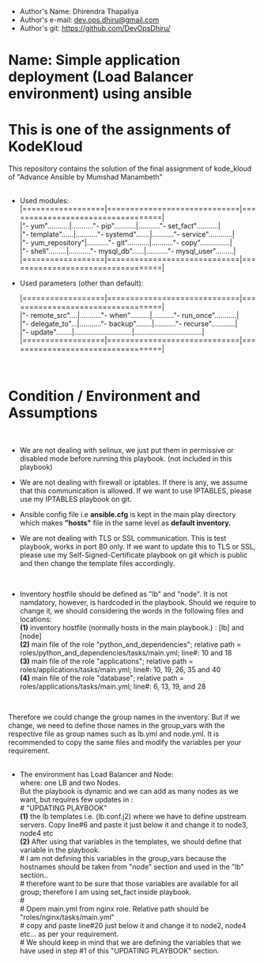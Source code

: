 - Author's Name: Dhirendra Thapaliya                  <br>
- Author's e-mail: dev.ops.dhiru@gmail.com            <br>
- Author's git: https://github.com/DevOpsDhiru/       <br>

# Name: Simple application deployment (Load Balancer environment) using ansible

# This is one of the assignments of KodeKloud

This repository contains the solution of the final assignment of kode_kloud of "Advance Ansible by Mumshad Manambeth" <br>
<br>

* Used modules: <br>
    |==================|=============================|==================================|<br>
    |"- yum"...........|..........."- pip"...........|..........."- set_fact"...........|<br>
    |"- template"......|..........."- systemd".......|..........."- service"............|<br>
    |"- yum_repository"|..........."- git"...........|..........."- copy"...............|<br>
    |"- shell".........|..........."- mysql_db"......|..........."- mysql_user".........|<br>
    |==================|=============================|==================================|<br>
    
* Used parameters (other than default): <br>

    |==================|=============================|==================================|<br>
    |"- remote_src"....|..........."- when"..........|..........."- run_once"...........|<br>
    |"- delegate_to"...|..........."- backup"........|..........."- recurse"............|<br>
    |"- update"........|.............................|..................................|<br>
    |==================|=============================|==================================|<br>
<br>    

# Condition / Environment and Assumptions
<br>

*   We are not dealing with selinux, we just put them in permissive or disabled mode before running this playbook. (not included in this playbook)
*   We are not dealing with firewall or iptables. If there is any, we assume that this communication is allowed. 
    If we want to use IPTABLES, please use my IPTABLES playbook on git.

*   Ansible config file i.e **ansible.cfg** is kept in the main play directory which makes **"hosts"** file in the same level as **default inventory.**
*   We are not dealing with TLS or SSL communication. This is test playbook, works in port 80 only.
    If we want to update this to TLS or SSL, please use my Self-Signed-Certificate playbook on git which is public and then change the template files accordingly.
<br>    

*   Inventory hostfile should be defined as "lb" and "node". It is not namdatory, however, is hardcoded in the playbook. 
    Should we require to change it, we should considering the words in the following files and locations: <br>
        **(1)**      inventory hostfile (normally hosts in the main playbook.) : [lb]  and [node] <br>
        **(2)**      main file of the role "python_and_dependencies";  relative path = roles/python_and_dependencies/tasks/main.yml; line#: 10 and 18 <br>
        **(3)**      main file of the role "applications"; relative path =  roles/applications/tasks/main.yml; line#: 10, 19, 26, 35 and 40 <br>
        **(4)**      main file of the role "database"; relative path =  roles/applications/tasks/main.yml; line#: 6, 13, 19, and 28 <br>
<br>        

Therefore we could change the group names in the inventory. But if we change, we need to define those names in the group_vars with the respective file as group names such as lb.yml and node.yml. It is recommended to copy the same files and modify the variables per your requirement. <br>
<br>

* The environment has Load Balancer and Node:  <br>
    where: one LB and two Nodes. <br>
           But the playbook is dynamic and we can add as many nodes as we want, but requires few updates in : <br>
           # "UPDATING PLAYBOOK" <br>
           **(1)** the lb templates i.e. (lb.conf.j2) where we have to define upstream servers. Copy line#6 and paste it just below it and change it to node3, node4 etc<br>
           **(2)** After using that variables in the templates, we should define that variable in the playbook. <br>
           #           I am not defining this variables in the group_vars because the hostnames should be taken from "node" section and used in the "lb" section.. <br>
           #           therefore want to be sure that those variables are available for all group; therefore I am using set_fact inside playbook. <br>
           # <br>
           #           Opem main.yml from nginx role. Relative path should be "roles/nginx/tasks/main.yml" <br>
           #               copy and paste line#20 just below it and change it to node2, node4 etc... as per your requirement.  <br>
           #               We should keep in mind that we are defining the variables that we have used in step #1 of this "UPDATING PLAYBOOK" section. <br>

